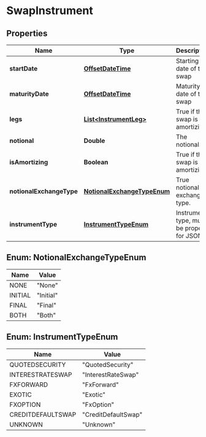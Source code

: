 

# SwapInstrument

## Properties

Name | Type | Description | Notes
------------ | ------------- | ------------- | -------------
**startDate** | [**OffsetDateTime**](OffsetDateTime.md) | Starting date of the swap | 
**maturityDate** | [**OffsetDateTime**](OffsetDateTime.md) | Maturity date of the swap | 
**legs** | [**List&lt;InstrumentLeg&gt;**](InstrumentLeg.md) | True if the swap is amortizing | 
**notional** | **Double** | The notional. | 
**isAmortizing** | **Boolean** | True if the swap is amortizing | 
**notionalExchangeType** | [**NotionalExchangeTypeEnum**](#NotionalExchangeTypeEnum) | True notional exchange type. | 
**instrumentType** | [**InstrumentTypeEnum**](#InstrumentTypeEnum) | Instrument type, must be property for JSON. | 



## Enum: NotionalExchangeTypeEnum

Name | Value
---- | -----
NONE | &quot;None&quot;
INITIAL | &quot;Initial&quot;
FINAL | &quot;Final&quot;
BOTH | &quot;Both&quot;



## Enum: InstrumentTypeEnum

Name | Value
---- | -----
QUOTEDSECURITY | &quot;QuotedSecurity&quot;
INTERESTRATESWAP | &quot;InterestRateSwap&quot;
FXFORWARD | &quot;FxForward&quot;
EXOTIC | &quot;Exotic&quot;
FXOPTION | &quot;FxOption&quot;
CREDITDEFAULTSWAP | &quot;CreditDefaultSwap&quot;
UNKNOWN | &quot;Unknown&quot;



